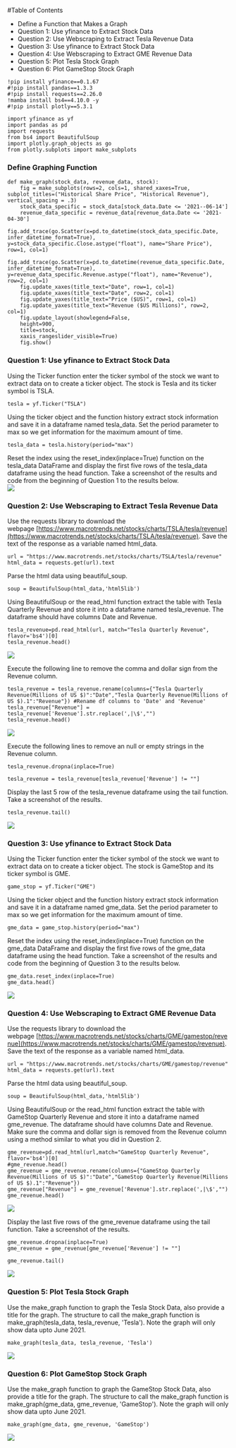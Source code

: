#Table of Contents

- Define a Function that Makes a Graph
- Question 1: Use yfinance to Extract Stock Data
- Question 2: Use Webscraping to Extract Tesla Revenue Data
- Question 3: Use yfinance to Extract Stock Data
- Question 4: Use Webscraping to Extract GME Revenue Data
- Question 5: Plot Tesla Stock Graph
- Question 6: Plot GameStop Stock Graph

```null
!pip install yfinance==0.1.67
#!pip install pandas==1.3.3
#!pip install requests==2.26.0
!mamba install bs4==4.10.0 -y
#!pip install plotly==5.3.1
```

```null
import yfinance as yf
import pandas as pd
import requests
from bs4 import BeautifulSoup
import plotly.graph_objects as go
from plotly.subplots import make_subplots
```

### Define Graphing Function

```null
def make_graph(stock_data, revenue_data, stock):
    fig = make_subplots(rows=2, cols=1, shared_xaxes=True, subplot_titles=("Historical Share Price", "Historical Revenue"), vertical_spacing = .3)
    stock_data_specific = stock_data[stock_data.Date <= '2021--06-14']
    revenue_data_specific = revenue_data[revenue_data.Date <= '2021-04-30']
    fig.add_trace(go.Scatter(x=pd.to_datetime(stock_data_specific.Date, infer_datetime_format=True), y=stock_data_specific.Close.astype("float"), name="Share Price"), row=1, col=1)
    fig.add_trace(go.Scatter(x=pd.to_datetime(revenue_data_specific.Date, infer_datetime_format=True), y=revenue_data_specific.Revenue.astype("float"), name="Revenue"), row=2, col=1)
    fig.update_xaxes(title_text="Date", row=1, col=1)
    fig.update_xaxes(title_text="Date", row=2, col=1)
    fig.update_yaxes(title_text="Price ($US)", row=1, col=1)
    fig.update_yaxes(title_text="Revenue ($US Millions)", row=2, col=1)
    fig.update_layout(showlegend=False,
    height=900,
    title=stock,
    xaxis_rangeslider_visible=True)
    fig.show()
```

### Question 1: Use yfinance to Extract Stock Data

Using the Ticker function enter the ticker symbol of the stock we want to extract data on to create a ticker object. The stock is Tesla and its ticker symbol is TSLA.

```null
tesla = yf.Ticker("TSLA")
```

Using the ticker object and the function history extract stock information and save it in a dataframe named tesla_data. Set the period parameter to max so we get information for the maximum amount of time.

```null
tesla_data = tesla.history(period="max")
```

Reset the index using the reset_index(inplace=True) function on the tesla_data DataFrame and display the first five rows of the tesla_data dataframe using the head function. Take a screenshot of the results and code from the beginning of Question 1 to the results below.  
![](https://velog.velcdn.com/images/turningtwenty/post/8d26fb0a-f1e4-4e3e-800d-fdb565ac3d13/image.png)

### Question 2: Use Webscraping to Extract Tesla Revenue Data

Use the requests library to download the webpage [https://www.macrotrends.net/stocks/charts/TSLA/tesla/revenue](https://www.macrotrends.net/stocks/charts/TSLA/tesla/revenue). Save the text of the response as a variable named html_data.

```null
url = "https://www.macrotrends.net/stocks/charts/TSLA/tesla/revenue"
html_data = requests.get(url).text
```

Parse the html data using beautiful_soup.

```null
soup = BeautifulSoup(html_data,'html5lib')
```

Using BeautifulSoup or the read_html function extract the table with Tesla Quarterly Revenue and store it into a dataframe named tesla_revenue. The dataframe should have columns Date and Revenue.

```null
tesla_revenue=pd.read_html(url, match="Tesla Quarterly Revenue", flavor='bs4')[0]
tesla_revenue.head()
```

![](https://velog.velcdn.com/images/turningtwenty/post/969b2a93-e350-474d-be71-72c8b4fb2bee/image.png)

Execute the following line to remove the comma and dollar sign from the Revenue column.

```null
tesla_revenue = tesla_revenue.rename(columns={"Tesla Quarterly Revenue(Millions of US $)":"Date","Tesla Quarterly Revenue(Millions of US $).1":"Revenue"}) #Rename df columns to 'Date' and 'Revenue'
tesla_revenue["Revenue"] = tesla_revenue['Revenue'].str.replace(',|\$',"") 
tesla_revenue.head() 
```

![](https://velog.velcdn.com/images/turningtwenty/post/73f09d57-a0f6-4f01-b207-b34a1704715d/image.png)

Execute the following lines to remove an null or empty strings in the Revenue column.

```null
tesla_revenue.dropna(inplace=True)

tesla_revenue = tesla_revenue[tesla_revenue['Revenue'] != ""]
```

Display the last 5 row of the tesla_revenue dataframe using the tail function. Take a screenshot of the results.

```null
tesla_revenue.tail()
```

![](https://velog.velcdn.com/images/turningtwenty/post/b8a3da62-16d4-405a-961b-51e063e9a882/image.png)

### Question 3: Use yfinance to Extract Stock Data

Using the Ticker function enter the ticker symbol of the stock we want to extract data on to create a ticker object. The stock is GameStop and its ticker symbol is GME.

```null
game_stop = yf.Ticker("GME")
```

Using the ticker object and the function history extract stock information and save it in a dataframe named gme_data. Set the period parameter to max so we get information for the maximum amount of time.

```null
gme_data = game_stop.history(period="max")
```

Reset the index using the reset_index(inplace=True) function on the gme_data DataFrame and display the first five rows of the gme_data dataframe using the head function. Take a screenshot of the results and code from the beginning of Question 3 to the results below.

```null
gme_data.reset_index(inplace=True)
gme_data.head()
```

![](https://velog.velcdn.com/images/turningtwenty/post/5fc1e555-f30b-4cc1-924a-ee5d331482c7/image.png)

### Question 4: Use Webscraping to Extract GME Revenue Data

Use the requests library to download the webpage [https://www.macrotrends.net/stocks/charts/GME/gamestop/revenue](https://www.macrotrends.net/stocks/charts/GME/gamestop/revenue). Save the text of the response as a variable named html_data.

```null
url = "https://www.macrotrends.net/stocks/charts/GME/gamestop/revenue"
html_data = requests.get(url).text
```

Parse the html data using beautiful_soup.

```null
soup = BeautifulSoup(html_data,'html5lib')
```

Using BeautifulSoup or the read_html function extract the table with GameStop Quarterly Revenue and store it into a dataframe named gme_revenue. The dataframe should have columns Date and Revenue. Make sure the comma and dollar sign is removed from the Revenue column using a method similar to what you did in Question 2.

```null
gme_revenue=pd.read_html(url,match="GameStop Quarterly Revenue", flavor='bs4')[0]
#gme_revenue.head()
gme_revenue = gme_revenue.rename(columns={"GameStop Quarterly Revenue(Millions of US $)":"Date","GameStop Quarterly Revenue(Millions of US $).1":"Revenue"}) 
gme_revenue["Revenue"] = gme_revenue['Revenue'].str.replace(',|\$',"") 
gme_revenue.head() 
```

![](https://velog.velcdn.com/images/turningtwenty/post/29a67cbc-ef6b-487c-93e1-a8752e27f05a/image.png)

Display the last five rows of the gme_revenue dataframe using the tail function. Take a screenshot of the results.

```null
gme_revenue.dropna(inplace=True)
gme_revenue = gme_revenue[gme_revenue['Revenue'] != ""]

gme_revenue.tail()
```

![](https://velog.velcdn.com/images/turningtwenty/post/ccd7c2e4-6c4e-431b-a0bf-2bd4974a7e0a/image.png)

### Question 5: Plot Tesla Stock Graph

Use the make_graph function to graph the Tesla Stock Data, also provide a title for the graph. The structure to call the make_graph function is make_graph(tesla_data, tesla_revenue, 'Tesla'). Note the graph will only show data upto June 2021.

```null
make_graph(tesla_data, tesla_revenue, 'Tesla')
```

![](https://velog.velcdn.com/images/turningtwenty/post/e60e4bf7-a83a-49f9-9c59-a524c4e7e326/image.png)

### Question 6: Plot GameStop Stock Graph

Use the make_graph function to graph the GameStop Stock Data, also provide a title for the graph. The structure to call the make_graph function is make_graph(gme_data, gme_revenue, 'GameStop'). Note the graph will only show data upto June 2021.

```null
make_graph(gme_data, gme_revenue, 'GameStop')
```

![](https://velog.velcdn.com/images/turningtwenty/post/0b9b62d4-9803-4e9f-a923-2ca8cb72d301/image.png)